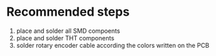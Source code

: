 
# Recommended steps

1. place and solder all SMD compoents
2. place and solder THT components
3. solder rotary encoder cable according the colors written on the PCB

